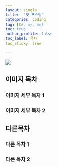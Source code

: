 ```yaml
---
layout: single
title:  "첫 포스팅"
categories: coding
tag: [C#, my, me]
toc: true
author_profile: false
toc_label: 목차
toc_sticky: true

---
```


![]({{site.url}}/images/2025-06-30-first/MonoLog.png)

## 이미지 목차

### 이미지 세부 목차 1

### 이미지 세부 목차 2

## 다른목차

### 다른 목차 1

### 다른 목차 2





